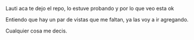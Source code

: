 Lauti aca te dejo el repo, lo estuve probando y por lo que veo esta ok

Entiendo que hay un par de vistas que me faltan, ya las voy a ir agregando.

Cualquier cosa me decis.






